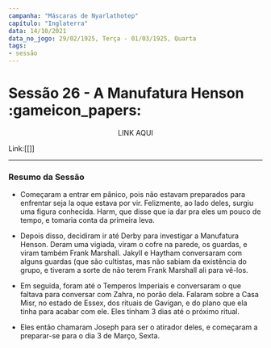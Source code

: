 ```yaml
---
campanha: "Máscaras de Nyarlathotep"
capítulo: "Inglaterra"
data: 14/10/2021
data_no_jogo: 29/02/1925, Terça - 01/03/1925, Quarta
tags: 
- sessão
---
```

# Sessão 26 - A Manufatura Henson :gameicon_papers:

<div align="center">LINK AQUI</div>

Link:[[]]

---
### Resumo da Sessão
- Começaram a entrar em pânico, pois não estavam preparados para enfrentar seja la oque estava por vir. Felizmente, ao lado deles, surgiu uma figura conhecida. Harm, que disse que ia dar pra eles um pouco de tempo, e tomaria conta da primeira leva.

- Depois disso, decidiram ir até Derby para investigar a Manufatura Henson. Deram uma vigiada, viram o cofre na parede, os guardas, e viram também Frank Marshall. Jakyll e Haytham conversaram com alguns guardas (que são cultistas, mas não sabiam da existência do grupo, e tiveram a sorte de não terem Frank Marshall ali para vê-los.

- Em seguida, foram até o Temperos Imperiais e conversaram o que faltava para conversar com Zahra, no porão dela. Falaram sobre a Casa Misr, no estado de Essex, dos rituais de Gavigan, e do plano que ela tinha para acabar com ele. Eles tinham 3 dias até o próximo ritual.

- Eles então chamaram Joseph para ser o atirador deles, e começaram a preparar-se para o dia 3 de Março, Sexta.


